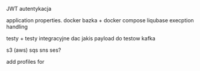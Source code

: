 JWT autentykacja

application properties.
docker
bazka + docker compose
liqubase
execption handling

testy + testy integracyjne
dac jakis payload do testow
kafka

s3 (aws) sqs sns ses?


add profiles for 